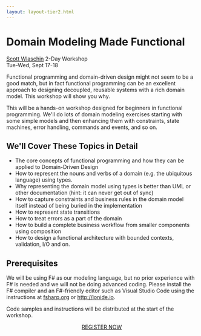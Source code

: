 ```yaml
---
layout: layout-tier2.html
---
```

<div class="container section workshop-single-page">
    <!-- begin workshop element -->
    <div class="row">
      <div class="col-xs-12 col-sm-2">
            <div class="speaker-container">
                <a href="../speakers/scott-wlaschin.html"><div class="speaker-img scott-wlaschin keep-color"></div></a>
                </div>
            </div>
            <div class="col-xs-12 col-sm-8 content">
                <h1 class="section-header">Domain Modeling Made Functional</h1>
                <span class="speaker-name"><a href="../speakers/scott-wlaschin.html">Scott Wlaschin</a></span>
                <span class="duration">2-Day Workshop<br>Tue-Wed, Sept 17-18</span>
                <p>Functional programming and domain-driven design might not seem to be a good match, but in fact functional programming can be an excellent approach to designing decoupled, reusable systems with a rich domain model. This workshop will show you why.</p>
                <p>This will be a hands-on workshop designed for beginners in functional programming. We'll do lots of domain modeling exercises starting with some simple models and then enhancing them with constraints, state machines, error handling, commands and events, and so on.</p>
                <h2 class="speaker-subheader">We'll Cover These Topics in Detail</h2>
                <ul>
                    <li>The core concepts of functional programming and how they can be applied to Domain-Driven Design</li>
                    <li>How to represent the nouns and verbs of a domain (e.g. the ubiquitous language) using types.</li>
                    <li>Why representing the domain model using types is better than UML or other documentation (hint: it can never get out of sync)</li>
                    <li>How to capture constraints and business rules in the domain model itself instead of being buried in the implementation</li>
                    <li>How to represent state transitions</li>
                    <li>How to treat errors as a part of the domain</li>
                    <li>How to build a complete business workflow from smaller components using composition</li>
                    <li>How to design a functional architecture with bounded contexts, validation, I/O and on.</li>
                </ul>
                <h2 class="speaker-subheader">Prerequisites</h2>
                <p>We will be using F# as our modeling language, but no prior experience with F# is needed and we will not be doing advanced coding. Please install the F# compiler and an F#-friendly editor such as Visual Studio Code using the instructions at <a href="https://fsharp.org/">fsharp.org</a> or <a href="http://ionide.io">http://ionide.io</a>.</p>
                <p>Code samples and instructions will be distributed at the start of the workshop.</p>
                <div class="col-xs-12" align="center">
                    <a class="btn get-ticket-btn" href="https://ti.to/eddd/explore-ddd-2019">REGISTER NOW</a>
                </div>
            </div>
        </div>
    </div>
</div> <!-- container -->